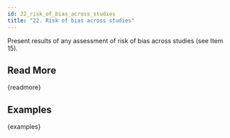 ```yaml
---
id: 22_risk_of_bias_across_studies
title: "22. Risk of bias across studies"
---
```

Present results of any assessment of risk of bias across studies (see Item 15).

## Read More

{readmore}

## Examples

{examples}